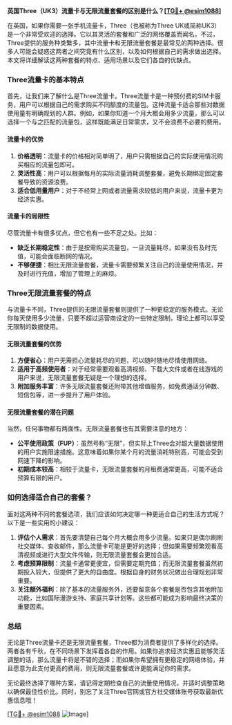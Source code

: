 **英国Three（UK3）流量卡与无限流量套餐的区别是什么？[[TG💪+ @esim1088](https://t.me/s/esim1088)]**

在英国，如果你需要一张手机流量卡，Three（也被称为Three UK或简称UK3）是一个非常受欢迎的选择。它以其灵活的套餐和广泛的网络覆盖而闻名。不过，Three提供的服务种类繁多，其中流量卡和无限流量套餐是最常见的两种选择。很多人可能会疑惑这两者之间究竟有什么区别，以及如何根据自己的需求做出选择。本文将详细解读这两种套餐的特点、适用场景以及它们各自的优缺点。

### Three流量卡的基本特点

首先，让我们来了解什么是Three流量卡。Three流量卡是一种预付费的SIM卡服务，用户可以根据自己的需求购买不同额度的流量包。这种流量卡适合那些对数据使用量有明确规划的人群。例如，如果你知道一个月大概会用多少流量，那么可以选择一个与之匹配的流量包，这样既能满足日常需求，又不会浪费不必要的费用。

#### 流量卡的优势

1. **价格透明**：流量卡的价格相对简单明了，用户只需根据自己的实际使用情况购买相应的流量包即可。
2. **灵活性高**：用户可以根据每月的实际流量消耗调整套餐，避免长期绑定固定套餐导致的资源浪费。
3. **适合低用量用户**：对于不经常上网或者流量需求较低的用户来说，流量卡更为经济实惠。

#### 流量卡的局限性

尽管流量卡有很多优点，但它也有一些不足之处。比如：

- **缺乏长期稳定性**：由于是按需购买流量包，一旦流量耗尽，如果没有及时充值，可能会面临断网的情况。
- **不够便捷**：相比无限流量套餐，流量卡需要频繁关注自己的流量使用情况，并及时进行充值，增加了管理上的麻烦。

### Three无限流量套餐的特点

与流量卡不同，Three提供的无限流量套餐则提供了一种更稳定的服务模式。无论你每天使用多少流量，只要不超过运营商设定的一些特定限制，理论上都可以享受无限制的数据使用。

#### 无限流量套餐的优势

1. **方便省心**：用户无需担心流量耗尽的问题，可以随时随地尽情使用网络。
2. **适用于高频使用者**：对于经常需要观看高清视频、下载大文件或者在线游戏的用户来说，无限流量套餐无疑是一个理想的选择。
3. **附加服务丰富**：许多无限流量套餐还附带其他增值服务，如免费通话分钟数、短信包等，进一步提升了用户体验。

#### 无限流量套餐的潜在问题

当然，任何事物都有两面性。无限流量套餐也有其需要注意的地方：

- **公平使用政策（FUP）**：虽然号称“无限”，但实际上Three会对超大量数据使用的用户实施限速措施。这意味着如果你某个月的流量消耗特别高，可能会受到网速下降的影响。
- **初期成本较高**：相较于流量卡，无限流量套餐的月租费通常更高，可能不适合预算有限的用户。

### 如何选择适合自己的套餐？

面对这两种不同的套餐选项，我们应该如何决定哪一种更适合自己的生活方式呢？以下是一些实用的小建议：

1. **评估个人需求**：首先要清楚自己每个月大概会用多少流量。如果只是偶尔刷刷社交媒体、查收邮件，那么流量卡可能是更好的选择；但如果需要频繁观看高清视频或进行大型文件传输，则无限流量套餐会更加合适。
2. **考虑预算限制**：流量卡通常更便宜，但需要定期充值；而无限流量套餐虽然初期投入较大，但提供了更大的自由度。根据自身的财务状况做出合理规划非常重要。
3. **关注额外福利**：除了基本的流量服务外，还要留意各个套餐是否包含其他附加功能，比如国际漫游支持、家庭共享计划等。这些都可能成为影响最终决策的重要因素。

### 总结

无论是Three流量卡还是无限流量套餐，Three都为消费者提供了多样化的选择。两者各有千秋，在不同场景下发挥着各自的作用。如果你追求经济实惠且能够灵活调整的话，那么流量卡将是不错的选择；而如果你希望拥有更稳定的网络体验，并且愿意为此支付更高的费用，则无限流量套餐或许更能满足你的需求。

无论最终选择了哪种方案，请记得定期检查自己的流量使用情况，并适时调整策略以确保最佳性价比。同时，别忘了关注Three官网或官方社交媒体账号获取最新优惠信息哦！

[[TG💪+ @esim1088](https://t.me/s/esim1088) ![Image](https://i.postimg.cc/4NQfJmqS/Snipaste-2025-05-13-00-14-12.png)]